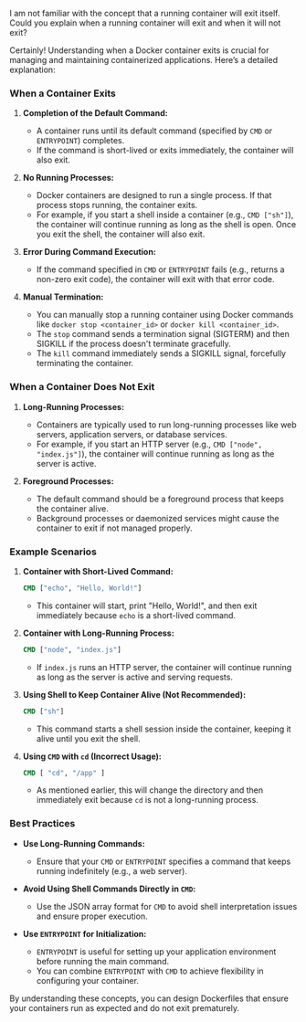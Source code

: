 I am not familiar with the concept that a running container will exit itself. Could you explain when a running container will exit and when it will not exit? 

Certainly! Understanding when a Docker container exits is crucial for managing and maintaining containerized applications. Here’s a detailed explanation:

### When a Container Exits

1. **Completion of the Default Command:**
   - A container runs until its default command (specified by `CMD` or `ENTRYPOINT`) completes.
   - If the command is short-lived or exits immediately, the container will also exit.

2. **No Running Processes:**
   - Docker containers are designed to run a single process. If that process stops running, the container exits.
   - For example, if you start a shell inside a container (e.g., `CMD ["sh"]`), the container will continue running as long as the shell is open. Once you exit the shell, the container will also exit.

3. **Error During Command Execution:**
   - If the command specified in `CMD` or `ENTRYPOINT` fails (e.g., returns a non-zero exit code), the container will exit with that error code.

4. **Manual Termination:**
   - You can manually stop a running container using Docker commands like `docker stop <container_id>` or `docker kill <container_id>`.
   - The `stop` command sends a termination signal (SIGTERM) and then SIGKILL if the process doesn't terminate gracefully.
   - The `kill` command immediately sends a SIGKILL signal, forcefully terminating the container.

### When a Container Does Not Exit

1. **Long-Running Processes:**
   - Containers are typically used to run long-running processes like web servers, application servers, or database services.
   - For example, if you start an HTTP server (e.g., `CMD ["node", "index.js"]`), the container will continue running as long as the server is active.

2. **Foreground Processes:**
   - The default command should be a foreground process that keeps the container alive.
   - Background processes or daemonized services might cause the container to exit if not managed properly.

### Example Scenarios

1. **Container with Short-Lived Command:**
   ```dockerfile
   CMD ["echo", "Hello, World!"]
   ```
   - This container will start, print "Hello, World!", and then exit immediately because `echo` is a short-lived command.

2. **Container with Long-Running Process:**
   ```dockerfile
   CMD ["node", "index.js"]
   ```
   - If `index.js` runs an HTTP server, the container will continue running as long as the server is active and serving requests.

3. **Using Shell to Keep Container Alive (Not Recommended):**
   ```dockerfile
   CMD ["sh"]
   ```
   - This command starts a shell session inside the container, keeping it alive until you exit the shell.

4. **Using `CMD` with `cd` (Incorrect Usage):**
   ```dockerfile
   CMD [ "cd", "/app" ]
   ```
   - As mentioned earlier, this will change the directory and then immediately exit because `cd` is not a long-running process.

### Best Practices

- **Use Long-Running Commands:**
  - Ensure that your `CMD` or `ENTRYPOINT` specifies a command that keeps running indefinitely (e.g., a web server).

- **Avoid Using Shell Commands Directly in `CMD`:**
  - Use the JSON array format for `CMD` to avoid shell interpretation issues and ensure proper execution.

- **Use `ENTRYPOINT` for Initialization:**
  - `ENTRYPOINT` is useful for setting up your application environment before running the main command.
  - You can combine `ENTRYPOINT` with `CMD` to achieve flexibility in configuring your container.

By understanding these concepts, you can design Dockerfiles that ensure your containers run as expected and do not exit prematurely.

